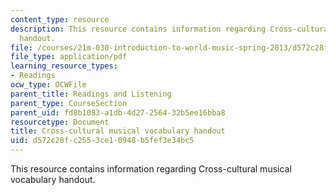 ```yaml
---
content_type: resource
description: This resource contains information regarding Cross-cultural musical vocabulary
  handout.
file: /courses/21m-030-introduction-to-world-music-spring-2013/d572c28fc2553ce10948b5fef3e34bc5_MIT21M_030S13_read_vocab.pdf
file_type: application/pdf
learning_resource_types:
- Readings
ocw_type: OCWFile
parent_title: Readings and Listening
parent_type: CourseSection
parent_uid: fd8b1083-a1db-4d27-2564-32b5ee16bba8
resourcetype: Document
title: Cross-cultural musical vocabulary handout
uid: d572c28f-c255-3ce1-0948-b5fef3e34bc5
---
```

This resource contains information regarding Cross-cultural musical vocabulary handout.


